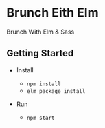 # Brunch Eith Elm
Brunch With Elm & Sass

## Getting Started

* Install
    * `npm install`
    * `elm package install`
    
* Run
    * `npm start`